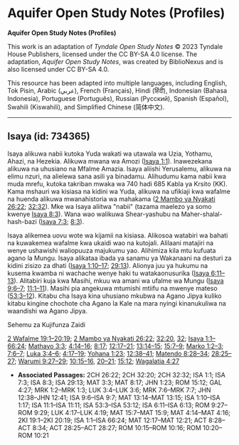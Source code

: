 # Aquifer Open Study Notes (Profiles)

**Aquifer Open Study Notes (Profiles)**

This work is an adaptation of *Tyndale Open Study Notes* © 2023 Tyndale House Publishers, licensed under the CC BY\-SA 4\.0 license. The adaptation, *Aquifer Open Study Notes*, was created by BiblioNexus and is also licensed under CC BY\-SA 4\.0\.

This resource has been adapted into multiple languages, including English, Tok Pisin, Arabic (عربي), French (Français), Hindi (हिंदी), Indonesian (Bahasa Indonesia), Portuguese (Português), Russian (Русский), Spanish (Español), Swahili (Kiswahili), and Simplified Chinese (简体中文).



--------------------------------

## Isaya (id: 734365)

Isaya alikuwa nabii kutoka Yuda wakati wa utawala wa Uzia, Yothamu, Ahazi, na Hezekia. Alikuwa mwana wa Amozi ([Isaya 1:1](https://ref.ly/Isa1:1)). Inawezekana alikuwa na uhusiano na Mfalme Amazia. Isaya aliishi Yerusalemu, alikuwa na elimu nzuri, na alielewa sana asili ya binadamu. Alihudumu kama nabii kwa muda mrefu, kutoka takriban mwaka wa 740 hadi 685 Kabla ya Krsito (KK). Kama mshauri wa kisiasa na kidini wa Yuda, alikuwa na ufikiaji kwa wafalme na huenda alikuwa mwanahistoria wa mahakama ([2 Mambo ya Nyakati 26:22](https://ref.ly/2Chr26:22); [32:32](https://ref.ly/2Chr32:32)). Mke wa Isaya aliitwa "nabii" (tazama maelezo ya somo kwenye [Isaya 8:3](https://ref.ly/Isa8:3)). Wana wao walikuwa Shear\-yashubu na Maher\-shalal\-hash\-bazi ([Isaya 7:3](https://ref.ly/Isa7:3); [8:3](https://ref.ly/Isa8:3)).

Isaya alikemea uovu wote wa kijamii na kisiasa. Alikosoa watabiri wa bahati na kuwakemea wafalme kwa ukaidi wao na kutojali. Alilaani matajiri na wenye ushawishi waliopuuza majukumu yao. Alihimiza kila mtu kufuata agano la Mungu. Isaya alikataa ibada ya sanamu ya Wakanaani na desturi za kidini zisizo za dhati ([Isaya 1:10–17](https://ref.ly/Isa1:10-Isa1:17); [29:13](https://ref.ly/Isa29:13)). Alionya juu ya hukumu na kusema kwamba ni wachache wenye haki tu watakaonusurika ([Isaya 6:11–13](https://ref.ly/Isa6:11-Isa6:13)). Alitabiri kuja kwa Masihi, mkuu wa amani wa ufalme wa Mungu ([Isaya 9:6–7](https://ref.ly/Isa9:6-Isa9:7); [11:1–11](https://ref.ly/Isa11:1-Isa11:11)). Masihi pia angekuwa mtumishi mtiifu na mwenye mateso ([53:3–12](https://ref.ly/Isa53:3-Isa53:12)). Kitabu cha Isaya kina uhusiano mkubwa na Agano Jipya kuliko kitabu kingine chochote cha Agano la Kale na mara nyingi kinanukuliwa na waandishi wa Agano Jipya.

Sehemu za Kujifunza Zaidi

[2 Wafalme 19:1–20:19](https://ref.ly/2Kgs19:1-2Kgs20:19); [2 Mambo ya Nyakati 26:22](https://ref.ly/2Chr26:22); [32:20](https://ref.ly/2Chr32:20), [32](https://ref.ly/2Chr32:32); [Isaya 1:1–66:24](https://ref.ly/Isa1:1-Isa66:24); [Mathayo 3:3](https://ref.ly/Matt3:3); [4:14–16](https://ref.ly/Matt4:14-Matt4:16); [8:17](https://ref.ly/Matt8:17); [12:17–21](https://ref.ly/Matt12:17-Matt12:21); [13:14–15](https://ref.ly/Matt13:14-Matt13:15); [15:7–9](https://ref.ly/Matt15:7-Matt15:9); [Marko 1:2–3](https://ref.ly/Mark1:2-Mark1:3); [7:6–7](https://ref.ly/Mark7:6-Mark7:7); [Luka 3:4–6](https://ref.ly/Luke3:4-Luke3:6); [4:17–19](https://ref.ly/Luke4:17-Luke4:19); [Yohana 1:23](https://ref.ly/John1:23); [12:38–41](https://ref.ly/John12:38-John12:41); [Matendo 8:28–34](https://ref.ly/Acts8:28-Acts8:34); [28:25–27](https://ref.ly/Acts28:25-Acts28:27); [Warumi 9:27–29](https://ref.ly/Rom9:27-Rom9:29); [10:15–16](https://ref.ly/Rom10:15-Rom10:16), [20–21](https://ref.ly/Rom10:20-Rom10:21); [15:12](https://ref.ly/Rom15:12); [Wagalatia 4:27](https://ref.ly/Gal4:27)

* **Associated Passages:** 2CH 26:22; 2CH 32:20; 2CH 32:32; ISA 1:1; ISA 7:3; ISA 8:3; ISA 29:13; MAT 3:3; MAT 8:17; JHN 1:23; ROM 15:12; GAL 4:27; MRK 1:2–MRK 1:3; LUK 3:4–LUK 3:6; MRK 7:6–MRK 7:7; JHN 12:38–JHN 12:41; ISA 9:6–ISA 9:7; MAT 13:14–MAT 13:15; ISA 1:10–ISA 1:17; ISA 11:1–ISA 11:11; ISA 53:3–ISA 53:12; ISA 6:11–ISA 6:13; ROM 9:27–ROM 9:29; LUK 4:17–LUK 4:19; MAT 15:7–MAT 15:9; MAT 4:14–MAT 4:16; 2KI 19:1–2KI 20:19; ISA 1:1–ISA 66:24; MAT 12:17–MAT 12:21; ACT 8:28–ACT 8:34; ACT 28:25–ACT 28:27; ROM 10:15–ROM 10:16; ROM 10:20–ROM 10:21

